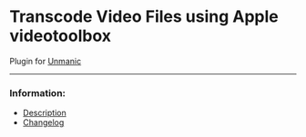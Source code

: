 # Transcode Video Files using Apple videotoolbox
Plugin for [Unmanic](https://github.com/Unmanic)

---

### Information:

- [Description](description.md)
- [Changelog](changelog.md)
